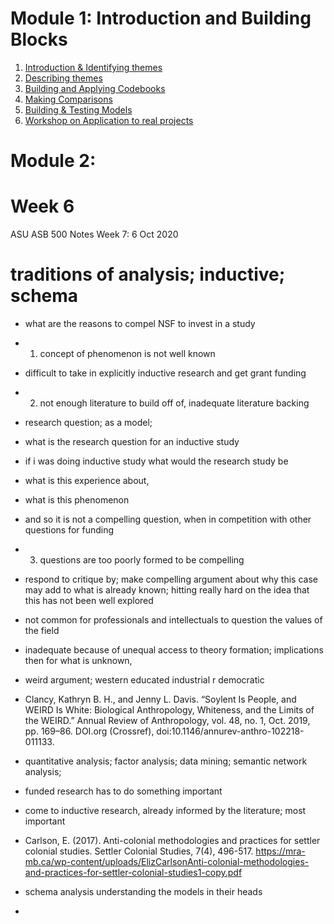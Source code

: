 # Module 1: Introduction and Building Blocks

1. [Introduction & Identifying themes](ASB500_Module_01_Week_01.md)
2. [Describing themes](ASB500_Module_01_Week_02.md)
3. [Building and Applying Codebooks](ASB500_Module_01_Week_03.md)
4. [Making Comparisons](ASB500_Module_01_Week_04.md)
5. [Building & Testing Models](ASB500_Module_01_Week_05.md)
6. [Workshop on Application to real projects](ASB500_Module_01_Week_06.md)


# Module 2: 





# Week 6




ASU ASB 500 Notes Week 7: 6 Oct 2020

# traditions of analysis; inductive; schema


- what are the reasons to compel NSF to invest in a study
- 1. concept of phenomenon is not well known
- difficult to take in explicitly inductive research and get grant funding
- 2. not enough literature to build off of, inadequate literature backing
- research question; as a model;
- what is the research question for an inductive study
- if i was doing inductive study what would the research study be
- what is this experience about,
- what is this phenomenon
- and so it is not a compelling question, when in competition with other questions for funding
- 3. questions are too poorly formed to be compelling
- respond to critique by; make compelling argument about why this case may add to what is already known; hitting really hard on the idea that this has not been well explored
- not common for professionals and intellectuals to question the values of the field
- inadequate because of unequal access to theory formation; implications then for what is unknown,
- weird argument; western educated industrial r democratic
- Clancy, Kathryn B. H., and Jenny L. Davis. “Soylent Is People, and WEIRD Is White: Biological Anthropology, Whiteness, and the Limits of the WEIRD.” Annual Review of Anthropology, vol. 48, no. 1, Oct. 2019, pp. 169–86. DOI.org (Crossref), doi:10.1146/annurev-anthro-102218-011133.
- quantitative analysis; factor analysis; data mining; semantic network analysis;
- funded research has to do something important
- come to inductive research, already informed by the literature; most important
- Carlson, E. (2017). Anti-colonial methodologies and practices for settler colonial studies. Settler Colonial Studies, 7(4), 496-517.
https://mra-mb.ca/wp-content/uploads/ElizCarlsonAnti-colonial-methodologies-and-practices-for-settler-colonial-studies1-copy.pdf


- schema analysis understanding the models in their heads
-

